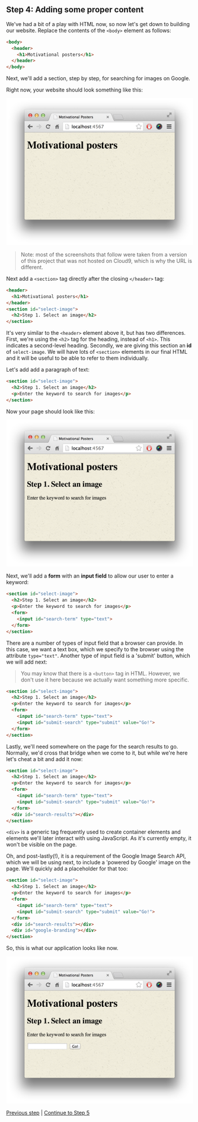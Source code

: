 ## Step 4: Adding some proper content

We've had a bit of a play with HTML now, so now let's get down to building our website.  Replace the contents of the `<body>` element as follows:

```html
<body>
  <header>
    <h1>Motivational posters</h1>
  </header>
</body>
```

Next, we'll add a section, step by step, for searching for images on Google.

Right now, your website should look something like this:

![screenshot](/images/step_4/motivational_header.png)

> Note: most of the screenshots that follow were taken from a version of this project that was not hosted on Cloud9, which is why the URL is different.

Next add a `<section>` tag directly after the closing `</header>` tag:

```html
<header>
  <h1>Motivational posters</h1>
</header>
<section id="select-image">
  <h2>Step 1. Select an image</h2>
</section>
```

It's very similar to the `<header>` element above it, but has two differences. First, we're using the `<h2>` tag for the heading, instead of `<h1>`. This indicates a second-level heading.  Secondly, we are giving this section an **id** of `select-image`. We will have lots of `<section>` elements in our final HTML and it will be useful to be able to refer to them individually.

Let's add add a paragraph of text:

```html
<section id="select-image">
  <h2>Step 1. Select an image</h2>
  <p>Enter the keyword to search for images</p>
</section>
```

Now your page should look like this:

![screenshot](/images/step_4/select_image.png)

Next, we'll add a **form** with an **input field** to allow our user to enter a keyword:

```html
<section id="select-image">
  <h2>Step 1. Select an image</h2>
  <p>Enter the keyword to search for images</p>
  <form>
    <input id="search-term" type="text">
  </form>
</section>
```

There are a number of types of input field that a browser can provide.  In this case, we want a text box, which we specify to the browser using the attribute `type="text"`.  Another type of input field is a 'submit' button, which we will add next:

> You may know that there is a `<button>` tag in HTML.  However, we don't use it here because we actually want something more specific.

```html
<section id="select-image">
  <h2>Step 1. Select an image</h2>
  <p>Enter the keyword to search for images</p>
  <form>
    <input id="search-term" type="text">
    <input id="submit-search" type="submit" value="Go!">
  </form>
</section>
```

Lastly, we'll need somewhere on the page for the search results to go.  Normally, we'd cross that bridge when we come to it, but while we're here let's cheat a bit and add it now:

```html
<section id="select-image">
  <h2>Step 1. Select an image</h2>
  <p>Enter the keyword to search for images</p>
  <form>
    <input id="search-term" type="text">
    <input id="submit-search" type="submit" value="Go!">
  </form>
  <div id="search-results"></div>
</section>
```

`<div>` is a generic tag frequently used to create container elements and elements we'll later interact with using JavaScript.  As it's currently empty, it won't be visible on the page.

Oh, and post-lastly(!), it is a requirement of the Google Image Search API, which we will be using next, to include a 'powered by Google' image on the page.  We'll quickly add a placeholder for that too:

```html
<section id="select-image">
  <h2>Step 1. Select an image</h2>
  <p>Enter the keyword to search for images</p>
  <form>
    <input id="search-term" type="text">
    <input id="submit-search" type="submit" value="Go!">
  </form>
  <div id="search-results"></div>
  <div id="google-branding"></div>
</section>
```

So, this is what our application looks like now.

![screenshot](/images/step_4/select_image_2.png)

[Previous step](/steps/3.md) | [Continue to Step 5](/steps/5.md)
